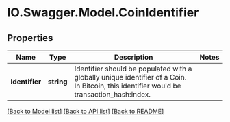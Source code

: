 # IO.Swagger.Model.CoinIdentifier
## Properties

Name | Type | Description | Notes
------------ | ------------- | ------------- | -------------
**Identifier** | **string** | Identifier should be populated with a globally unique identifier of a Coin. In Bitcoin, this identifier would be transaction_hash:index. | 

[[Back to Model list]](../README.md#documentation-for-models) [[Back to API list]](../README.md#documentation-for-api-endpoints) [[Back to README]](../README.md)

